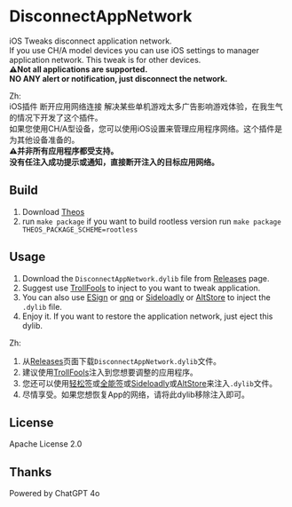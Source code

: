 # DisconnectAppNetwork
iOS Tweaks disconnect application network.  
If you use CH/A model devices you can use iOS settings to manager application network. This tweak is for other devices.  
**⚠️Not all applications are supported.**  
**NO ANY alert or notification, just disconnect the network.**

Zh:  
iOS插件 断开应用网络连接
解决某些单机游戏太多广告影响游戏体验，在我生气的情况下开发了这个插件。  
如果您使用CH/A型设备，您可以使用iOS设置来管理应用程序网络。这个插件是为其他设备准备的。  
**⚠️并非所有应用程序都受支持。**  
**没有任注入成功提示或通知，直接断开注入的目标应用网络。**  

## Build
1. Download [Theos](https://theos.dev/)
2. run `make package` if you want to build rootless version run `make package THEOS_PACKAGE_SCHEME=rootless`

## Usage
1. Download the `DisconnectAppNetwork.dylib` file from [Releases](https://github.com/DevelopCubeLab/DisconnectAppNetwork/releases) page.
2. Suggest use [TrollFools](https://github.com/Lessica/TrollFools) to inject to you want to tweak application.
3. You can also use [ESign](https://esign.yyyue.xyz/) or [qnq](https://sign.drnrt8.cn/sign/) or [Sideloadly](https://sideloadly.io/) or [AltStore](https://altstore.io/) to inject the `.dylib` file.
4. Enjoy it. If you want to restore the application network, just eject this dylib.

Zh:  
1. 从[Releases](https://github.com/DevelopCubeLab/DisconnectAppNetwork/releases)页面下载`DisconnectAppNetwork.dylib`文件。
2. 建议使用[TrollFools](https://github.com)注入到您想要调整的应用程序。
3. 您还可以使用[轻松签](https://esign.yyyue.xyz/)或[全能签](https://sign.drnrt8.cn/sign/)或[Sideloadly](https://sideloadly.io/)或[AltStore](https://altstore.io/)来注入`.dylib`文件。
4. 尽情享受。如果您想恢复App的网络，请将此dylib移除注入即可。

## License
Apache License 2.0

## Thanks
Powered by ChatGPT 4o
